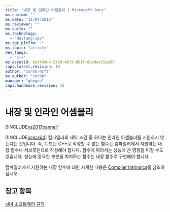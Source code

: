 ```yaml
---
title: "내장 및 인라인 어셈블리 | Microsoft Docs"
ms.custom: ""
ms.date: "11/04/2016"
ms.reviewer: ""
ms.suite: ""
ms.technology: 
  - "devlang-cpp"
ms.tgt_pltfrm: ""
ms.topic: "article"
dev_langs: 
  - "C++"
ms.assetid: 8affd4bb-279d-46f3-851f-8be0a9c5ed3f
caps.latest.revision: 10
author: "corob-msft"
ms.author: "corob"
manager: "ghogen"
caps.handback.revision: 10
---
```

# 내장 및 인라인 어셈블리
[!INCLUDE[vs2017banner](../assembler/inline/includes/vs2017banner.md)]

[!INCLUDE[vcprx64](../assembler/inline/includes/vcprx64_md.md)] 컴파일러의 제약 조건 중 하나는 인라인 어셈블러를 지원하지 않는다는 것입니다.  즉, C 또는 C\+\+로 작성할 수 없는 함수는 컴파일러에서 지원하는 내장 함수나 서브루틴으로 작성해야 합니다.  함수에 따라서는 성능에 큰 영향을 미칠 수도 있습니다.  성능에 중요한 부분을 차지하는 함수는 내장 함수로 구현해야 합니다.  
  
 컴파일러에서 지원하는 내장 함수에 대한 자세한 내용은 [Compiler Intrinsics](../intrinsics/compiler-intrinsics.md)를 참조하십시오.  
  
## 참고 항목  
 [x64 소프트웨어 규칙](../build/x64-software-conventions.md)